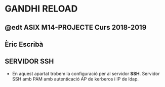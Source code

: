 # GANDHI RELOAD
## @edt ASIX M14-PROJECTE Curs 2018-2019
## Èric Escribà

## SERVIDOR SSH

* En aquest apartat trobem la configuració per al servidor **SSH**. Servidor SSH  amb PAM amb autenticació AP de  kerberos i IP de ldap.


 
  

